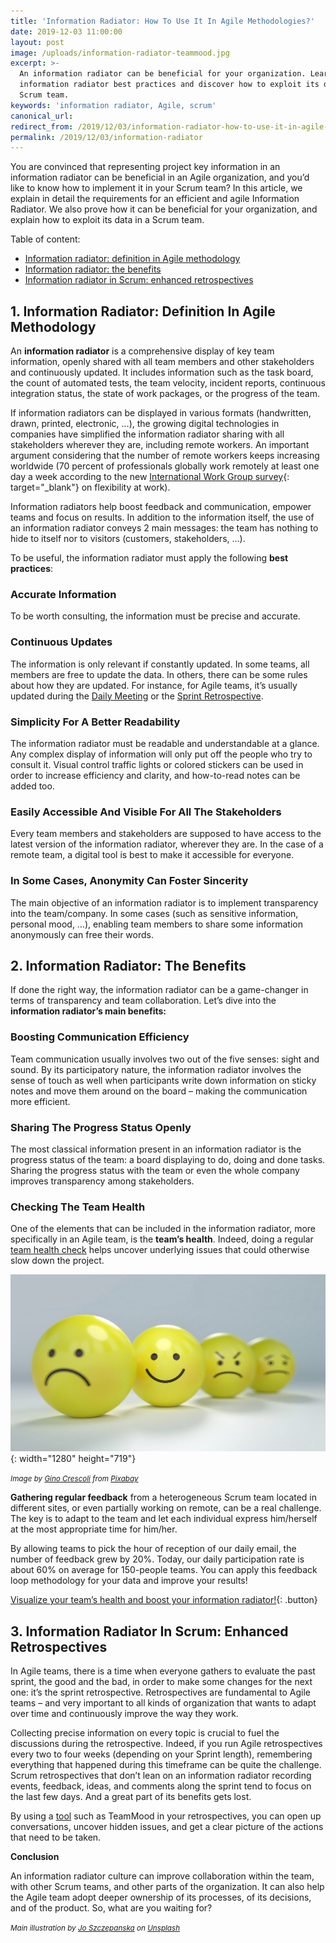 ```yaml
---
title: 'Information Radiator: How To Use It In Agile Methodologies?'
date: 2019-12-03 11:00:00
layout: post
image: /uploads/information-radiator-teammood.jpg
excerpt: >-
  An information radiator can be beneficial for your organization. Learn the
  information radiator best practices and discover how to exploit its data in a
  Scrum team.
keywords: 'information radiator, Agile, scrum'
canonical_url:
redirect_from: /2019/12/03/information-radiator-how-to-use-it-in-agile-methodologies.html
permalink: /2019/12/03/information-radiator
---
```


You are convinced that representing project key information in an information radiator can be beneficial in an Agile organization, and you’d like to know how to implement it in your Scrum team? In this article, we explain in detail the requirements for an efficient and agile Information Radiator. We also prove how it can be beneficial for your organization, and explain how to exploit its data in a Scrum team.

Table of content:

* [Information radiator: definition in Agile methodology](#information-radiator-definition)
* [Information radiator: the benefits](#information-radiator-benefits)
* [Information radiator in Scrum: enhanced retrospectives](#information-radiator-in-scrum)

## 1\. Information Radiator: Definition In Agile Methodology

An **information radiator** is a comprehensive display of key team information, openly shared with all team members and other stakeholders and continuously updated. It includes information such as the task board, the count of automated tests, the team velocity, incident reports, continuous integration status, the state of work packages, or the progress of the team.&nbsp;

If information radiators can be displayed in various formats (handwritten, drawn, printed, electronic, …), the growing digital technologies in companies have simplified the information radiator sharing with all stakeholders wherever they are, including remote workers. An important argument considering that the number of remote workers keeps increasing worldwide (70 percent of professionals globally work remotely at least one day a week according to the new [International Work Group survey](https://www.iwgplc.com/global-workspace-survey-2019){: target="_blank"} on flexibility at work).&nbsp;

Information radiators help boost feedback and communication, empower teams and focus on results. In addition to the information itself, the use of an information radiator conveys 2 main messages: the team has nothing to hide to itself nor to visitors (customers, stakeholders, …).

To be useful, the information radiator must apply the following **best practices**\:

### Accurate Information

To be worth consulting, the information must be precise and accurate.&nbsp;

### Continuous Updates&nbsp;

The information is only relevant if constantly updated. In some teams, all members are free to update the data. In others, there can be some rules about how they are updated. For instance, for Agile teams, it’s usually updated during the [Daily Meeting](https://blog.teammood.com/2018/04/18/best-practices-to-run-effective-daily-standup-meetings.html) or the [Sprint Retrospective](https://blog.teammood.com/2018/02/07/a-simple-guide-to-run-agile-retrospectives.html).

### Simplicity For A Better Readability

The information radiator must be readable and understandable at a glance. Any complex display of information will only put off the people who try to consult it. Visual control traffic lights or colored stickers can be used in order to increase efficiency and clarity, and how-to-read notes can be added too.

### Easily Accessible And Visible For All The Stakeholders

Every team members and stakeholders are supposed to have access to the latest version of the information radiator, wherever they are. In the case of a remote team, a digital tool is best to make it accessible for everyone.

### In Some Cases, Anonymity Can Foster Sincerity

The main objective of an information radiator is to implement transparency into the team/company. In some cases (such as sensitive information, personal mood, …), enabling team members to share some information anonymously can free their words.

## 2\. Information Radiator: The Benefits&nbsp;

If done the right way, the information radiator can be a game-changer in terms of transparency and team collaboration. Let’s dive into the **information radiator’s main benefits:**

### Boosting Communication Efficiency

Team communication usually involves two out of the five senses: sight and sound. By its participatory nature, the information radiator involves the sense of touch as well when participants write down information on sticky notes and move them around on the board – making the communication more efficient.&nbsp;

### Sharing The Progress Status Openly

The most classical information present in an information radiator is the progress status of the team: a board displaying to do, doing and done tasks. Sharing the progress status with the team or even the whole company improves transparency among stakeholders.

### Checking The Team Health

One of the elements that can be included in the information radiator, more specifically in an Agile team, is the **team’s health**. Indeed, doing a regular [team health check](https://blog.teammood.com/2019/03/29/why-doing-team-health-checks.html) helps uncover underlying issues that could otherwise slow down the project.

![Team health check in information radiator](/uploads/information-radiator-checking-team-health-teammood.jpg "Team health check in information radiator"){: width="1280" height="719"}

<small><em>Image by&nbsp;<a target="_blank" href="https://pixabay.com/fr/users/AbsolutVision-6158753/?utm_source=link-attribution&amp;utm_medium=referral&amp;utm_campaign=image&amp;utm_content=2979107">Gino Crescoli</a>&nbsp;from&nbsp;<a target="_blank" href="https://pixabay.com/fr/?utm_source=link-attribution&amp;utm_medium=referral&amp;utm_campaign=image&amp;utm_content=2979107">Pixabay</a></em></small>

**Gathering regular feedback** from a heterogeneous Scrum team located in different sites, or even partially working on remote, can be a real challenge. The key is to adapt to the team and let each individual express him/herself at the most appropriate time for him/her.

By allowing teams to pick the hour of reception of our daily email, the number of feedback grew by 20%. Today, our daily participation rate is about 60% on average for 150-people teams. You can apply this feedback loop methodology for your data and improve your results\!&nbsp;

[Visualize your team’s health and boost your information radiator\!](https://app.teammood.com/signup){: .button}

## 3\. Information Radiator In Scrum: Enhanced Retrospectives

In Agile teams, there is a time when everyone gathers to evaluate the past sprint, the good and the bad, in order to make some changes for the next one: it’s the sprint retrospective. Retrospectives are fundamental to Agile teams – and very important to all kinds of organization that wants to adapt over time and continuously improve the way they work.&nbsp;

Collecting precise information on every topic is crucial to fuel the discussions during the retrospective. Indeed, if you run Agile retrospectives every two to four weeks (depending on your Sprint length), remembering everything that happened during this timeframe can be quite the challenge. Scrum retrospectives that don’t lean on an information radiator recording events, feedback, ideas, and comments along the sprint tend to focus on the last few days. And a great part of its benefits gets lost.&nbsp;

By using a [tool](https://www.teammood.com/en/agile-retrospective-tools-ideas/) such as TeamMood in your retrospectives, you can open up conversations, uncover hidden issues, and get a clear picture of the actions that need to be taken.&nbsp;

**Conclusion&nbsp;**

An information radiator culture can improve collaboration within the team, with other Scrum teams, and other parts of the organization. It can also help the Agile team adopt deeper ownership of its processes, of its decisions, and of the product. So, what are you waiting for?

<small><em>Main illustration by&nbsp;<a target="_blank" href="https://unsplash.com/@joszczepanska?utm_source=unsplash&amp;utm_medium=referral&amp;utm_content=creditCopyText">Jo Szczepanska</a>&nbsp;on&nbsp;<a target="_blank" href="https://unsplash.com/?utm_source=unsplash&amp;utm_medium=referral&amp;utm_content=creditCopyText">Unsplash</a></em></small>